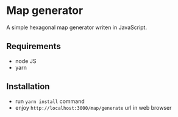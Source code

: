 # Map generator

A simple hexagonal map generator writen in JavaScript.

## Requirements

- node JS
- yarn

## Installation

- run `yarn install` command
- enjoy `http://localhost:3000/map/generate` url in web browser